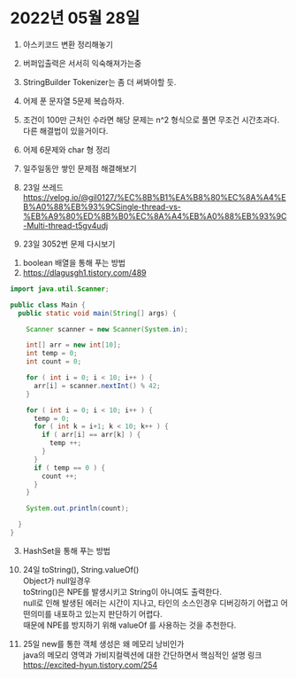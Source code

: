 # 2022년 05월 28일

1. 아스키코드 변환 정리해놓기

2. 버퍼입출력은 서서히 익숙해져가는중

3. StringBuilder Tokenizer는 좀 더 써봐야할 듯.

4. 어제 푼 문자열 5문제 복습하자.

5. 조건이 100만 근처인 수라면 해당 문제는 n^2 형식으로 풀면 무조건 시간초과다.
다른 해결법이 있을거이다.

6. 어제 6문제와 char 형 정리

7. 일주일동안 쌓인 문제점 해결해보기
 
8. 23일 쓰레드
<https://velog.io/@gil0127/%EC%8B%B1%EA%B8%80%EC%8A%A4%EB%A0%88%EB%93%9CSingle-thread-vs-%EB%A9%80%ED%8B%B0%EC%8A%A4%EB%A0%88%EB%93%9C-Multi-thread-t5gv4udj>

9. 23일 3052번 문제 다시보기
1) boolean 배열을 통해 푸는 방법
2) <https://dlagusgh1.tistory.com/489>
```java
import java.util.Scanner;

public class Main {
  public static void main(String[] args) {

    Scanner scanner = new Scanner(System.in);

    int[] arr = new int[10];
    int temp = 0;
    int count = 0;

    for ( int i = 0; i < 10; i++ ) {
      arr[i] = scanner.nextInt() % 42;
    }

    for ( int i = 0; i < 10; i++ ) {
      temp = 0;
      for ( int k = i+1; k < 10; k++ ) {
        if ( arr[i] == arr[k] ) {
          temp ++;
        }
      }
      if ( temp == 0 ) {
        count ++;
      }
    }

    System.out.println(count);

  }
}
```
3) HashSet을 통해 푸는 방법

10. 24일 toString(), String.valueOf()   
Object가 null일경우   
toString()은 NPE를 발생시키고 String이 아니여도 출력한다.   
null로 인해 발생된 에러는 시간이 지나고, 타인의 소스인경우 디버깅하기 어렵고 어떤의미를 내포하고 있는지 판단하기 어렵다.   
때문에 NPE를 방지하기 위해 valueOf 를 사용하는 것을 추천한다.

11. 25일 new를 통한 객체 생성은 왜 메모리 낭비인가   
java의 메모리 영역과 가비지컬렉션에 대한 간단하면서 핵심적인 설명 링크   
<https://excited-hyun.tistory.com/254>
